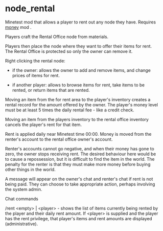 # node_rental
Minetest mod that allows a player to rent out any node they have. Requires <A href=https://github.com/ChaosWormz/minetest-money>money</A> mod .

Players craft the Rental Office node from materials.

Players then place the node where they want to offer their items for rent. The Rental Office is protected so only the owner can remove it.

Right clicking the rental node:

- if the owner: allows the owner to add and remove items, and change prices of items for rent.

- if another player: allows to browse items for rent, take items to be rented, or return items that are rented. 

Moving an item from the for rent area to the player's inventory creates a rental record for the amount offered by the owner. The player's money level must be at least 5 times the daily rental fee - like a credit check.

Moving an item from the players inventory to the rental office inventory cancels the player's rent for that item.

Rent is applied daily near Minetest time 00:00. Money is moved from the renter's account to the rental office owner's account.

Renter's accounts cannot go negative, and when their money has gone to zero, the owner stops receiving rent. The desired behaviour here would be to cause a repossession, but it is difficult to find the item in the world. The penalty for the renter is that they must make more money before buying other things in the world.

A message will appear on the owner's chat and renter's chat if rent is not being paid. They can choose to take appropriate action, perhaps involving the system admin.

Chat commands

/rent \<empty\> | \<player\> - shows the list of items currently being rented by the player and their daily rent amount.
If \<player\> is supplied and the player has the rent privilege, that player's items and rent amounts are displayed (administrative).

